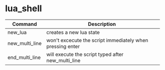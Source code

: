 # lua_shell
| Command | Description |
| ------------- | ------------- |
| new_lua | creates a new lua state |
| new_multi_line | won't excecute the script immediately when pressing enter |
| end_multi_line | will execute the script typed after new_multi_line |
